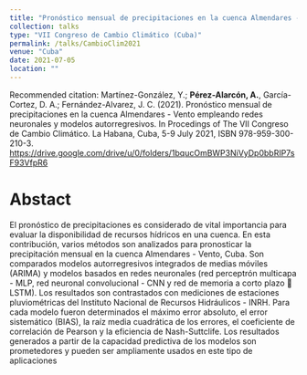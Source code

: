 ```yaml
---
title: "Pronóstico mensual de precipitaciones en la cuenca Almendares - Vento empleando redes neuronales y modelos autorregresivos"
collection: talks
type: "VII Congreso de Cambio Climático (Cuba)"
permalink: /talks/CambioClim2021
venue: "Cuba"
date: 2021-07-05
location: ""
---
```


Recommended citation: Martínez-González, Y.; <b>Pérez-Alarcón, A.</b>, García-Cortez, D. A.; Fernández-Alvarez, J. C. (2021). Pronóstico mensual 
de precipitaciones en la cuenca Almendares - Vento empleando redes neuronales y modelos autorregresivos. In Procedings of The VII 
Congreso de Cambio Climático. La Habana, Cuba, 5-9 July 2021,  ISBN 978-959-300-210-3. https://drive.google.com/drive/u/0/folders/1bqucOmBWP3NiVyDp0bbRIP7sF93VfpR6

# Abstact
El pronóstico de precipitaciones es considerado de vital importancia para evaluar la disponibilidad de recursos hídricos en una cuenca. En esta
contribución, varios métodos son analizados para pronosticar la precipitación mensual en la cuenca Almendares - Vento, Cuba. Son comparados modelos
autorregresivos integrados de medias móviles (ARIMA) y modelos basados en redes neuronales (red perceptrón multicapa - MLP, red neuronal convolucional -
CNN y red de memoria a corto plazo  LSTM). Los resultados son contrastados con mediciones de estaciones pluviométricas del Instituto Nacional de Recursos
Hidráulicos - INRH. Para cada modelo fueron determinados el máximo error absoluto, el error sistemático (BIAS), la raíz media cuadrática de los errores,
el coeficiente de correlación de Pearson y la eficiencia de Nash-Suttclife. Los resultados generados a partir de la capacidad predictiva de los modelos son
prometedores y pueden ser ampliamente usados en este tipo de aplicaciones

